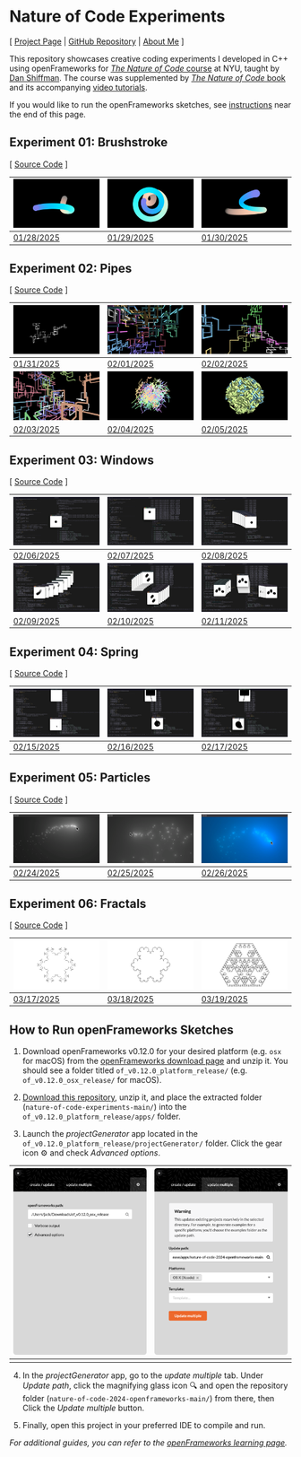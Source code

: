 # Nature of Code Experiments

[ [Project Page](https://jackbdu.com/nature-of-code-experiments/) \| [GitHub Repository](https://github.com/jackbdu/nature-of-code-experiments/) \| [About Me](https://jackbdu.com/about/) ]

This repository showcases creative coding experiments I developed in C++ using openFrameworks for [_The Nature of Code_ course](https://github.com/nature-of-code/noc-syllabus-s25) at NYU, taught by [Dan Shiffman](https://thecodingtrain.com/about). The course was supplemented by [_The Nature of Code_ book](https://natureofcode.com/) and its accompanying [video tutorials](https://thecodingtrain.com/tracks/the-nature-of-code-2).

If you would like to run the openFrameworks sketches, see [instructions](#how-to-run-openframeworks-sketches) near the end of this page.

## Experiment 01: Brushstroke

[ [Source Code](https://github.com/jackbdu/nature-of-code-experiments/tree/main/01-brushstroke/src) ]

| ![](assets/20250128-daily-experiment-colorful-noise-walk-1080p-frame-0001024.png) | ![](assets/20250129-daily-experiment-colorful-spiral-noise-ribbon-1080p-frame-0000048.png) | ![](assets/20250130-daily-experiment-colorful-brushstroke-simplex-noise-1080p@60fps-still.png) |
| --------------------------------------------------------------------------------- | ------------------------------------------------------------------------------------------ | ---------------------------------------------------------------------------------------------- |
| [01/28/2025](https://www.instagram.com/p/DFZj0vcuX0-/)                            | [01/29/2025](https://www.instagram.com/p/DFcIGe-xZjq/)                                     | [01/30/2025](https://www.instagram.com/p/DFeanW4Mh87/)                                         |

## Experiment 02: Pipes

[ [Source Code](https://github.com/jackbdu/nature-of-code-experiments/tree/main/02-pipes/src) ]

| ![](assets/20250131-daily-experiment-random-walk-3d-pipes-1080p-frame-0000993.png)       | ![](assets/20250201-daily-experiment-random-walk-3d-pipes-colorful-1080p-frame-0000616.png)      | ![](assets/20250202-daily-experiment-random-walk-3d-pipes-improved-1080p-frame-0002978.png)                  |
| ---------------------------------------------------------------------------------------- | ------------------------------------------------------------------------------------------------ | ------------------------------------------------------------------------------------------------------------ |
| [01/31/2025](https://www.instagram.com/p/DFjJCMAsusW/)                                   | [02/01/2025](https://www.instagram.com/p/DFk99tixlxG/)                                           | [02/02/2025](https://www.instagram.com/p/DFmW8UEssqc/)                                                       |
| ![](assets/20250203-daily-experiment-random-walk-pipes-rotation-1080p-frame-0003422.png) | ![](assets/20250204-daily-experiment-random-walk-pipes-forming-a-sphere-1080p-frame-0002472.png) | ![](assets/20250205-daily-experiment-random-walk-pipes-forming-a-sphere-fewer-pipes-1080p-frame-0003267.png) |
| [02/03/2025](https://www.instagram.com/p/DFoIg94xBFy/?img_index=1)                       | [02/04/2025](https://www.instagram.com/p/DFrQgleskNC/)                                           | [02/05/2025](https://www.instagram.com/p/DFuHslEsNso/)                                                       |

## Experiment 03: Windows

[ [Source Code](https://github.com/jackbdu/nature-of-code-experiments/tree/main/03-windows/src) ]

| ![](assets/20250206-daily-experiment-window-bouncing-around-1080p-frame-1.png)     | ![](assets/20250207-daily-experiment-bouncing-window-with-gravity-1080p-frame-5.png) | ![](assets/20250208-daily-experiment-bouncing-window-with-trace-1080p-frame-3.png)    |
| ---------------------------------------------------------------------------------- | ------------------------------------------------------------------------------------ | ------------------------------------------------------------------------------------- |
| [02/06/2025](https://www.instagram.com/p/DFzPxnZsLVy)                              | [02/07/2025](https://www.instagram.com/p/DF0nXzbxmJd/)                               | [02/08/2025](https://www.instagram.com/p/DF2HbmKx9lN/)                                |
| ![](assets/20250209-daily-experiment-window-attracted-to-cursor-1080p-frame-4.png) | ![](assets/20250210-daily-experiment-two-bodies-trailing-windows-1080p-frame-3.png)  | ![](assets/20250211-daily-experiment-three-bodies-trailing-windows-1080p-frame-5.png) |
| [02/09/2025](https://www.instagram.com/p/DF4WiEhs_yw/)                             | [02/10/2025](https://www.instagram.com/p/DF6iVx5MUPm/)                               | [02/11/2025](https://www.instagram.com/p/DF8VawWR6Nu/)                                |

## Experiment 04: Spring

[ [Source Code](https://github.com/jackbdu/nature-of-code-experiments/tree/main/04-spring/src) ]

| ![](assets/20250215-daily-experiment-springy-window-1080p-frame-4.png) | ![](assets/20250216-daily-experiment-springy-window-visualized-1080p-frame-5.png) | ![](assets/20250217-daily-experiment-springy-window-with-trailing-visual-1080p-frame-2.png) |
| ---------------------------------------------------------------------- | --------------------------------------------------------------------------------- | ------------------------------------------------------------------------------------------- |
| [02/15/2025](https://www.instagram.com/p/DGKsRSquqq0/)                 | [02/16/2025](https://www.instagram.com/p/DGMDSBhR22f/)                            | [02/17/2025](https://www.instagram.com/p/DGM_BOKsSyq/)                                      |

## Experiment 05: Particles

[ [Source Code](https://github.com/jackbdu/nature-of-code-experiments/tree/main/05-particles/src) ]

| ![](assets/20250224-daily-experiment-glowing-particles-1080p-frame-2.png) | ![](assets/20250225-daily-experiment-blinking-particles-1080p-frame-4.png) | ![](assets/20250226-daily-experiment-colorful-particles-1080p-frame-4.png) |
| ------------------------------------------------------------------------- | -------------------------------------------------------------------------- | -------------------------------------------------------------------------- |
| [02/24/2025](https://www.instagram.com/p/DGhHe69MOUn/)                    | [02/25/2025](https://www.instagram.com/p/DGiIdbyxff4/)                     | [02/26/2025](https://www.instagram.com/p/DGkeiZfx4vN/)                     |

## Experiment 06: Fractals

[ [Source Code](https://github.com/jackbdu/nature-of-code-experiments/tree/main/06-fractals/src) ]

| ![](assets/20250317-daily-experiment-koch-curves-circular-1080p-frame-0000000.png) | ![](assets/20250318-daily-experiment-koch-curves-circular-animated-recursion-1080p-frame-0000162.png) | ![](assets/20250319-daily-experiment-koch-triangles-1080p-frame-0002046.png) |
| ---------------------------------------------------------------------------------- | ----------------------------------------------------------------------------------------------------- | ---------------------------------------------------------------------------- |
| [03/17/2025](https://www.instagram.com/p/DHX9LbvOheE/)                             | [03/18/2025](https://www.instagram.com/p/DHZGk0iRQxv/)                                                | [03/19/2025](https://www.instagram.com/p/DHaeM22uBO5/)                       |

## How to Run openFrameworks Sketches

1. Download openFrameworks v0.12.0 for your desired platform (e.g. `osx` for macOS) from the [openFrameworks download page](https://openframeworks.cc/download/) and unzip it. You should see a folder titled `of_v0.12.0_platform_release/` (e.g. `of_v0.12.0_osx_release/` for macOS).

2. [Download this repository](https://github.com/jackbdu/nature-of-code-experiments/archive/refs/heads/main.zip), unzip it, and place the extracted folder (`nature-of-code-experiments-main/`) into the `of_v0.12.0_platform_release/apps/` folder.

3. Launch the _projectGenerator_ app located in the `of_v0.12.0_platform_release/projectGenerator/` folder. Click the gear icon :gear: and check _Advanced options_.

| ![](assets/project-generator-advanced-options-screenshot.png) | ![](assets/project-generator-update-multiple-screenshot.png) |
| ------------------------------------------------------------- | ------------------------------------------------------------ |
|                                                               |                                                              |

4. In the _projectGenerator_ app, go to the _update multiple_ tab. Under _Update path_, click the magnifying glass icon :mag: and open the repository folder (`nature-of-code-2024-openframeworks-main/`) from there, then Click the _Update multiple_ button.

5. Finally, open this project in your preferred IDE to compile and run.

_For additional guides, you can refer to the [openFrameworks learning page](https://openframeworks.cc/learning/)._
